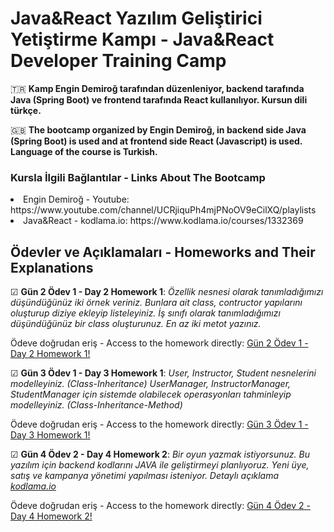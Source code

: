 # Java&React Yazılım Geliştirici Yetiştirme Kampı - Java&React Developer Training Camp

🇹🇷 **Kamp Engin Demiroğ tarafından düzenleniyor, backend tarafında Java (Spring Boot) ve frontend tarafında React kullanılıyor. Kursun dili türkçe.**

🇬🇧 **The bootcamp organized by Engin Demiroğ, in backend side Java (Spring Boot) is used and at frontend side React (Javascript) is used. Language of the course is Turkish.**

<h3>Kursla İlgili Bağlantılar - Links About The Bootcamp</h3>
<li>Engin Demiroğ - Youtube: https://www.youtube.com/channel/UCRjiquPh4mjPNoOV9eCilXQ/playlists</li>
<li>Java&React - kodlama.io: https://www.kodlama.io/courses/1332369</li>



<h2>Ödevler ve Açıklamaları - Homeworks and Their Explanations</h2>

☑ **Gün 2 Ödev 1 - Day 2 Homework 1**: *Özellik nesnesi olarak tanımladığımızı düşündüğünüz iki örnek veriniz. Bunlara ait class, contructor yapılarını oluşturup diziye ekleyip listeleyiniz. İş sınıfı olarak tanımladığımızı düşündüğünüz bir class oluşturunuz. En az iki metot yazınız.*

Ödeve doğrudan eriş - Access to the homework directly: <a href="https://github.com/konstantinlevin77/javaBootcamp/tree/master/homeworks/day2homework1">Gün 2 Ödev 1 - Day 2 Homework 1!</a>

☑ **Gün 3 Ödev 1 - Day 3 Homework 1**: *User, Instructor, Student nesnelerini modelleyiniz. (Class-Inheritance) UserManager, InstructorManager, StudentManager için sistemde olabilecek operasyonları tahminleyip modelleyiniz. (Class-Inheritance-Method)*

Ödeve doğrudan eriş - Access to the homework directly: <a href="https://github.com/konstantinlevin77/javaBootcamp/tree/master/homeworks/day3homework1">Gün 3 Ödev 1 - Day 3 Homework 1!</a>

☑ **Gün 4 Ödev 2 - Day 4 Homework 2**: *Bir oyun yazmak istiyorsunuz. Bu yazılım için backend kodlarını JAVA ile geliştirmeyi planlıyoruz. Yeni üye, satış ve kampanya yönetimi yapılması isteniyor. Detaylı açıklama [kodlama.io](https://www.kodlama.io/)*

Ödeve doğrudan eriş - Access to the homework directly: <a href="https://github.com/konstantinlevin77/javaBootcamp/tree/master/homeworks/day4homework2">Gün 4 Ödev 2 - Day 4 Homework 2!</a>
